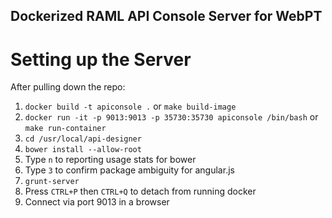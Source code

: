 Dockerized RAML API Console Server for WebPT
----------------------------------------

Setting up the Server
=========================

After pulling down the repo:

1. `docker build -t apiconsole .` or `make build-image`
2. `docker run -it -p 9013:9013 -p 35730:35730 apiconsole /bin/bash` or `make run-container`
3. `cd /usr/local/api-designer`
4. `bower install --allow-root`
5. Type `n` to reporting usage stats for bower
6. Type `3` to confirm package ambiguity for angular.js
7. `grunt-server`
8. Press `CTRL+P` then `CTRL+Q` to detach from running docker
9. Connect via port 9013 in a browser

